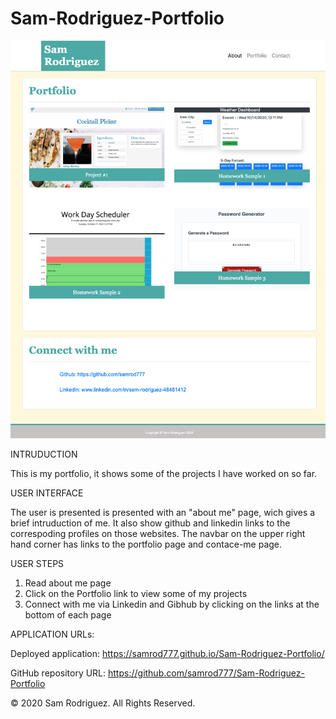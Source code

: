 # Sam-Rodriguez-Portfolio

![Sam Rodriguez Portfolio Picture](assets/Portfolio.png)

INTRUDUCTION

This is my portfolio, it shows some of the projects I have worked on so far.


USER INTERFACE

The user is presented is presented with an "about me" page, wich gives a brief intruduction of me.  It also show github and linkedin links to the correspoding profiles on those websites.
The navbar on the upper right hand corner has links to the portfolio page and contace-me page.

USER STEPS

1.  Read about me page
2.  Click on the Portfolio link to view some of my projects
3.  Connect with me via Linkedin and Gibhub by clicking on the links at the bottom of each page

APPLICATION URLs:

Deployed application:  https://samrod777.github.io/Sam-Rodriguez-Portfolio/

GitHub repository URL: https://github.com/samrod777/Sam-Rodriguez-Portfolio

© 2020 Sam Rodriguez. All Rights Reserved.








